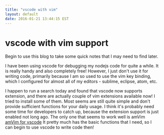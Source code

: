 ```yaml
---
title: "vscode with vim"
layout: default
date: 2016-01-21 13:44:15 EST
---
```


# vscode with vim support

Begin to use this blog to take some quick notes that I may need to find later. 

I have been using vscode for debugging my nodejs code for quite a while. It is  really handy and also completely free! However, I just don't use it for writing code, primarily because I am so used to use the vim key binding, which I configured for almost all of my editors - sublime, eclipse, atom, etc.

I happen to run a search today and found that vscode now supports extension, and there are actually couple of vim extensions available now! I tried to install some of them. Most seems are still quite simple and don't provide sufficient functions for your daily usage. I think it's probably need some time for developers to catch up, because the extension support is just enabled not long ago. The only one that seems to work well is amVim [amVim for vscode](https://github.com/aioutecism/amVim-for-VSCode) It pretty much has the basic functions that I need, so I can begin to use vscode to write code then! 


